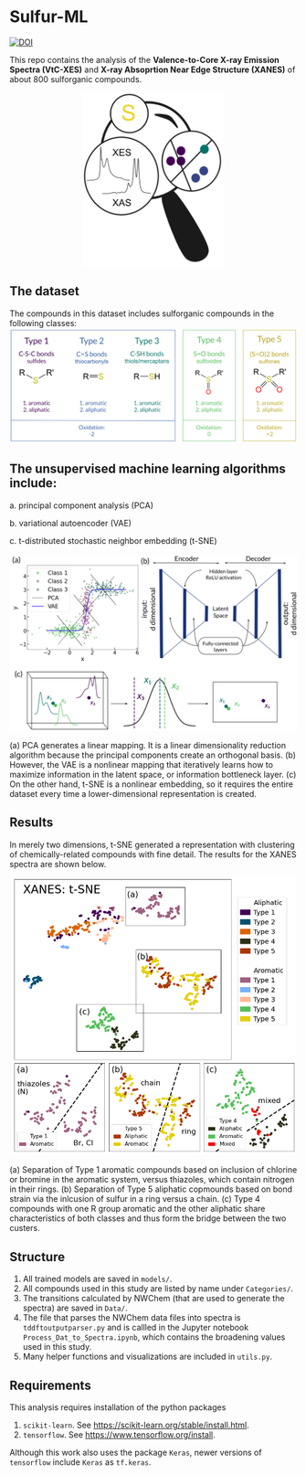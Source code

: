 # Sulfur-ML

[![DOI](https://zenodo.org/badge/362850133.svg)](https://zenodo.org/badge/latestdoi/362850133)

This repo contains the analysis of the **Valence-to-Core X-ray Emission Spectra (VtC-XES)** and **X-ray Absoprtion Near Edge Structure (XANES)** of about 800 sulforganic compounds.

<p align="center">
	<img src="docs/TOC.svg" alt="drawing" width="250"/>
</p>


## The dataset
The compounds in this dataset includes sulforganic compounds in the following classes:
![dimension_reduction_overview](docs/types.svg)


## The unsupervised machine learning algorithms include:

a. principal component analysis (PCA)

b. variational autoencoder (VAE)

c. t-distributed stochastic neighbor embedding (t-SNE)

<p align="center">
	<img src="docs/PCA_vs_VAE_vs_TSNE.svg" alt="drawing" width="700"/>
</p>

(a) PCA generates a linear mapping. It is a linear dimensionality reduction algorithm because the principal components create an orthogonal basis. (b) However, the VAE is a nonlinear mapping that iteratively learns how to maximize information in the latent space, or information bottleneck layer. (c) On the other hand, t-SNE is a nonlinear embedding, so it requires the entire dataset every time a lower-dimensional representation is created.


## Results
In merely two dimensions, t-SNE generated a representation with clustering of chemically-related compounds with fine detail. The results for the XANES spectra are shown below.

<p align="center">
	<img src="docs/xanes_tsne_subclusters.png" alt="drawing" width="500"/>
</p>

(a) Separation of Type 1 aromatic compounds based on inclusion of chlorine or bromine in the aromatic system, versus thiazoles, which contain nitrogen in their rings. (b) Separation of Type 5 aliphatic copmounds based on bond strain via the inlcusion of sulfur in a ring versus a chain. (c) Type 4 compounds with one R group aromatic and the other aliphatic share characteristics of both classes and thus form the bridge between the two custers.


## Structure
1. All trained models are saved in ```models/```.
2. All compounds used in this study are listed by name under ```Categories/```.
3. The transitions calculated by NWChem (that are used to generate the spectra) are saved in ```Data/```.
4. The file that parses the NWChem data files into spectra is ```tddftoutputparser.py``` and is callled in the Jupyter notebook ```Process_Dat_to_Spectra.ipynb```, which contains the broadening values used in this study.
5. Many helper functions and visualizations are included in ```utils.py```.


## Requirements
This analysis requires installation of the python packages

1. ```scikit-learn```. See <https://scikit-learn.org/stable/install.html>.
2. ```tensorflow```. See <https://www.tensorflow.org/install>.

Although this work also uses the package ```Keras```, newer versions of ```tensorflow``` include ```Keras``` as ```tf.keras```.
